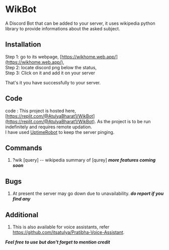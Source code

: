 # WikBot
A Discord Bot that can be added to your server, it uses wikipedia python library to provide informations about the asked subject.

## Installation
Step 1: go to its webpage, [https://wikhome.web.app/](https://wikhome.web.app/),  <br />
Step 2: locate discord png below the status, <br />
Step 3: Click on it and add it on your server <br />

That's it you have successfully to your server.

## Code
code : This project is hosted here, [https://replit.com/@AtulyaBharat1/WikBot](https://replit.com/@AtulyaBharat1/WikBot). As the project is to be run indefinitely and requires remote updation. <br />
I have used [UptimeRobot](https://uptimerobot.com/) to keep the server pinging.

## Commands

1.  ?wik [query] -- wikipedia summary of [qurey]
***more features coming soon***

## Bugs
1. At present the server may go down due to unavailability. 
***do report if you find any***

## Additional
1. This is also available for voice assistants, refer https://github.com/itsatulya/Pratibha-Voice-Assistant.

***Feel free to use but don't forget to mention credit***
